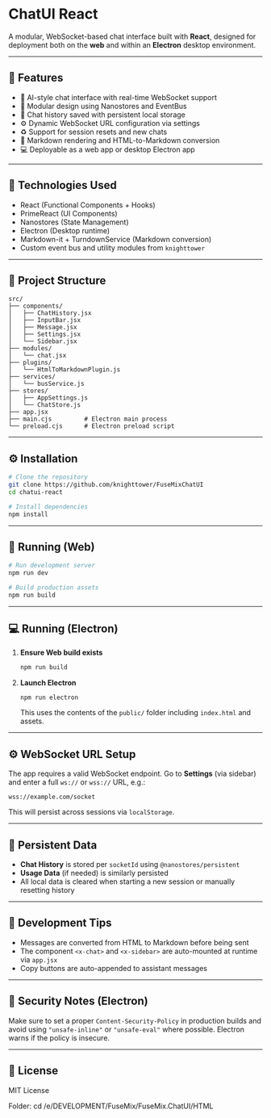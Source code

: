 # ChatUI React

A modular, WebSocket-based chat interface built with **React**, designed for deployment both on the **web** and within an **Electron** desktop environment.

---

## 🚀 Features

* 🧠 AI-style chat interface with real-time WebSocket support
* 🧹 Modular design using Nanostores and EventBus
* 💬 Chat history saved with persistent local storage
* ⚙️ Dynamic WebSocket URL configuration via settings
* ♻️ Support for session resets and new chats
* 📝 Markdown rendering and HTML-to-Markdown conversion
* 💻 Deployable as a web app or desktop Electron app

---

## 💠 Technologies Used

* React (Functional Components + Hooks)
* PrimeReact (UI Components)
* Nanostores (State Management)
* Electron (Desktop runtime)
* Markdown-it + TurndownService (Markdown conversion)
* Custom event bus and utility modules from `knighttower`

---

## 📆 Project Structure

```
src/
├── components/
│   ├── ChatHistory.jsx
│   ├── InputBar.jsx
│   ├── Message.jsx
│   ├── Settings.jsx
│   └── Sidebar.jsx
├── modules/
│   └── chat.jsx
├── plugins/
│   └── HtmlToMarkdownPlugin.js
├── services/
│   └── busService.js
├── stores/
│   ├── AppSettings.js
│   └── ChatStore.js
├── app.jsx
├── main.cjs         # Electron main process
└── preload.cjs      # Electron preload script
```

---

## ⚙️ Installation

```bash
# Clone the repository
git clone https://github.com/knighttower/FuseMixChatUI
cd chatui-react

# Install dependencies
npm install
```

---

## 🚀 Running (Web)

```bash
# Run development server
npm run dev

# Build production assets
npm run build
```

---

## 💻 Running (Electron)

1. **Ensure Web build exists**

   ```bash
   npm run build
   ```

2. **Launch Electron**

   ```bash
   npm run electron
   ```

   This uses the contents of the `public/` folder including `index.html` and assets.

---

## ⚙️ WebSocket URL Setup

The app requires a valid WebSocket endpoint. Go to **Settings** (via sidebar) and enter a full `ws://` or `wss://` URL, e.g.:

```
wss://example.com/socket
```

This will persist across sessions via `localStorage`.

---

## 📂 Persistent Data

* **Chat History** is stored per `socketId` using `@nanostores/persistent`
* **Usage Data** (if needed) is similarly persisted
* All local data is cleared when starting a new session or manually resetting history

---

## 🔮 Development Tips

* Messages are converted from HTML to Markdown before being sent
* The component `<x-chat>` and `<x-sidebar>` are auto-mounted at runtime via `app.jsx`
* Copy buttons are auto-appended to assistant messages

---

## 🔐 Security Notes (Electron)

Make sure to set a proper `Content-Security-Policy` in production builds and avoid using `"unsafe-inline"` or `"unsafe-eval"` where possible. Electron warns if the policy is insecure.

---

## 📄 License

MIT License 


Folder: cd /e/DEVELOPMENT/FuseMix/FuseMix.ChatUI/HTML
